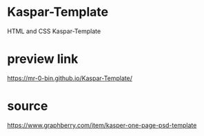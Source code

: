 # Kaspar-Template
HTML and CSS Kaspar-Template
# preview link
https://mr-0-bin.github.io/Kaspar-Template/
# source
https://www.graphberry.com/item/kasper-one-page-psd-template
